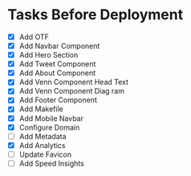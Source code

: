 # Tasks Before Deployment 

- [x] Add OTF
- [x] Add Navbar Component
- [x] Add Hero Section
- [x] Add Tweet Component
- [x] Add About Component
- [x] Add Venn Component Head Text
- [x] Add Venn Component Diag ram
- [x] Add Footer Component
- [x] Add Makefile 
- [x] Add Mobile Navbar
- [x] Configure Domain
- [ ] Add Metadata
- [x] Add Analytics
- [ ] Update Favicon 
- [ ] Add Speed Insights